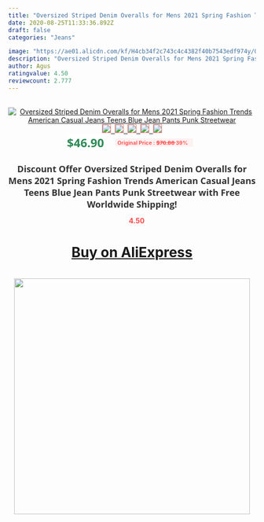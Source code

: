 ```yaml
---
title: "Oversized Striped Denim Overalls for Mens 2021 Spring Fashion Trends American Casual Jeans Teens Blue Jean Pants Punk Streetwear"
date: 2020-08-25T11:33:36.892Z
draft: false
categories: "Jeans"

image: "https://ae01.alicdn.com/kf/H4cb34f2c743c4c4382f40b7543edf974y/Oversized-Striped-Denim-Overalls-for-Mens-2021-Spring-Fashion-Trends-American-Casual-Jeans-Teens-Blue-Jean.jpg"
description: "Oversized Striped Denim Overalls for Mens 2021 Spring Fashion Trends American Casual Jeans Teens Blue Jean Pants Punk Streetwear"
author: Agus
ratingvalue: 4.50
reviewcount: 2.777
---
```

<br>
<div style="text-align: center;">
<a href="https://s.click.aliexpress.com/e/_ANMigl" target="_blank" rel="nofollow noopener noreferrer"><img alt="Oversized Striped Denim Overalls for Mens 2021 Spring Fashion Trends American Casual Jeans Teens Blue Jean Pants Punk Streetwear" class="magnifier-image" src="https://ae01.alicdn.com/kf/H4cb34f2c743c4c4382f40b7543edf974y/Oversized-Striped-Denim-Overalls-for-Mens-2021-Spring-Fashion-Trends-American-Casual-Jeans-Teens-Blue-Jean.jpg_640x640.jpg">
<br>
<img style="border:1px solid salmon" src="https://ae01.alicdn.com/kf/H4cb34f2c743c4c4382f40b7543edf974y/Oversized-Striped-Denim-Overalls-for-Mens-2021-Spring-Fashion-Trends-American-Casual-Jeans-Teens-Blue-Jean.jpg_120x120.jpg">&nbsp;&nbsp;<img style="border:1px solid salmon" src="https://ae01.alicdn.com/kf/Ha373d57539f24704850cd54cb76b735bR/Oversized-Striped-Denim-Overalls-for-Mens-2021-Spring-Fashion-Trends-American-Casual-Jeans-Teens-Blue-Jean.jpg_120x120.jpg">&nbsp;&nbsp;<img style="border:1px solid salmon" src="https://ae01.alicdn.com/kf/Hf2b2a06b81b04d31a756d588d49658ffA/Oversized-Striped-Denim-Overalls-for-Mens-2021-Spring-Fashion-Trends-American-Casual-Jeans-Teens-Blue-Jean.jpg_120x120.jpg">&nbsp;&nbsp;<img style="border:1px solid salmon" src="https://ae01.alicdn.com/kf/Haf3272ca65844d30a4433016e34a5e95C/Oversized-Striped-Denim-Overalls-for-Mens-2021-Spring-Fashion-Trends-American-Casual-Jeans-Teens-Blue-Jean.jpg_120x120.jpg">&nbsp;&nbsp;<img style="border:1px solid salmon" src="https://ae01.alicdn.com/kf/H57b3de7a35c94499ab396832abdab364b/Oversized-Striped-Denim-Overalls-for-Mens-2021-Spring-Fashion-Trends-American-Casual-Jeans-Teens-Blue-Jean.jpg_120x120.jpg"></a></div><br0>
<div style="text-align: center;"><span style="background-color: white; border: 0px; box-sizing: border-box; color: seagreen; display: inline-block; font-family: &quot;open sans&quot; , &quot;arial&quot; , &quot;helvetica&quot; , sans-serif , &quot;heiti&quot;; font-size: 24px; font-stretch: inherit; font-weight: 700; line-height: inherit; margin: 0px 10px 0px 0px; padding: 0px; vertical-align: middle;">$46.90 </span>
<span style="background: rgb(255 , 241 , 241); border-radius: 3px; border: 0px; box-sizing: border-box; color: #ff4747; display: inline-block; font-family: inherit; font-size: 12px; font-stretch: inherit; font-style: inherit; font-variant: inherit; font-weight: 600; line-height: inherit; margin: 0px; padding: 2px 5px; transform: scale(0.9); vertical-align: middle;">Original Price : <b style="text-decoration: line-through;">$76.88 </b> 39%&nbsp;&nbsp;</span></div>
<h1 style="color: #333333; display: inline-block; font-family: &quot;open sans&quot; , &quot;arial&quot; , &quot;helvetica&quot; , sans-serif , &quot;heiti&quot;; font-size: 18px; font-stretch: inherit; font-weight: 700; text-align: center;">Discount Offer Oversized Striped Denim Overalls for Mens 2021 Spring Fashion Trends American Casual Jeans Teens Blue Jean Pants Punk Streetwear with Free Worldwide Shipping!</h1>
<div style="color: #ff4747; text-align: center;">
<img src="https://4.bp.blogspot.com/-M0ZcTcb-5uY/XleCXlxnR4I/AAAAAAAAAEc/OrjgMkXV1oMQFaCRZj5HQwOCBcu3w1FegCPcBGAYYCw/s1600/star.png" style="height: 15px;">&nbsp;<b>4.50</b></div>
<div class="button_cont" align="center"><a class="buynow_a" href="https://s.click.aliexpress.com/e/_ANMigl" target="_blank" rel="nofollow noopener noreferrer"><H1>Buy on AliExpress</H1></a></div><br>
<div class="separator" style="clear: both; text-align: center;">
<img src="https://lh3.googleusercontent.com/-pTy5HemUv9M/XlePHvY0dAI/AAAAAAAAAE4/0nX5iRUoIWY8eMW9Dpxeirr157OZliDIgCLcBGAsYHQ/s1600/badge.gif" width="480">
</div>
